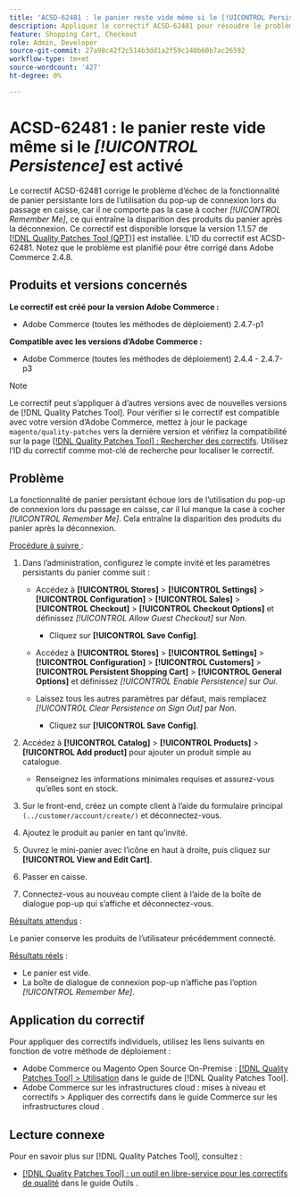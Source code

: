 ```yaml
---
title: 'ACSD-62481 : le panier reste vide même si le [!UICONTROL Persistence] est activé'
description: Appliquez le correctif ACSD-62481 pour résoudre le problème d’Adobe Commerce en raison duquel la fonction de panier persistante échoue lors de l’utilisation du pop-up de connexion lors du passage en caisse.
feature: Shopping Cart, Checkout
role: Admin, Developer
source-git-commit: 27a98c42f2c514b3dd1a2f59c140b60b7ac26592
workflow-type: tm+mt
source-wordcount: '427'
ht-degree: 0%

---
```



# ACSD-62481 : le panier reste vide même si le *[!UICONTROL Persistence]* est activé

Le correctif ACSD-62481 corrige le problème d’échec de la fonctionnalité de panier persistante lors de l’utilisation du pop-up de connexion lors du passage en caisse, car il ne comporte pas la case à cocher *[!UICONTROL Remember Me]*, ce qui entraîne la disparition des produits du panier après la déconnexion. Ce correctif est disponible lorsque la version 1.1.57 de [[!DNL Quality Patches Tool (QPT)]](/help/tools/quality-patches-tool/quality-patches-tool-to-self-serve-quality-patches.md) est installée. L’ID du correctif est ACSD-62481. Notez que le problème est planifié pour être corrigé dans Adobe Commerce 2.4.8.

## Produits et versions concernés

**Le correctif est créé pour la version Adobe Commerce :**

* Adobe Commerce (toutes les méthodes de déploiement) 2.4.7-p1

**Compatible avec les versions d’Adobe Commerce :**

* Adobe Commerce (toutes les méthodes de déploiement) 2.4.4 - 2.4.7-p3

>[!NOTE]
>
>Le correctif peut s’appliquer à d’autres versions avec de nouvelles versions de [!DNL Quality Patches Tool]. Pour vérifier si le correctif est compatible avec votre version d’Adobe Commerce, mettez à jour le package `magento/quality-patches` vers la dernière version et vérifiez la compatibilité sur la page [[!DNL Quality Patches Tool] : Rechercher des correctifs](https://experienceleague.adobe.com/tools/commerce-quality-patches/index.html). Utilisez l’ID du correctif comme mot-clé de recherche pour localiser le correctif.

## Problème

La fonctionnalité de panier persistant échoue lors de l’utilisation du pop-up de connexion lors du passage en caisse, car il lui manque la case à cocher *[!UICONTROL Remember Me]*. Cela entraîne la disparition des produits du panier après la déconnexion.

<u>Procédure à suivre </u> :

1. Dans l’administration, configurez le compte invité et les paramètres persistants du panier comme suit :

   * Accédez à **[!UICONTROL Stores]** > **[!UICONTROL Settings]** > **[!UICONTROL Configuration]** > **[!UICONTROL Sales]** > **[!UICONTROL Checkout]** > **[!UICONTROL Checkout Options]** et définissez *[!UICONTROL Allow Guest Checkout]* sur *Non*.

      * Cliquez sur **[!UICONTROL Save Config]**.

   * Accédez à **[!UICONTROL Stores]** > **[!UICONTROL Settings]** > **[!UICONTROL Configuration]** > **[!UICONTROL Customers]** > **[!UICONTROL Persistent Shopping Cart]** > **[!UICONTROL General Options]** et définissez *[!UICONTROL Enable Persistence]* sur *Oui*.
   * Laissez tous les autres paramètres par défaut, mais remplacez *[!UICONTROL Clear Persistence on Sign Out]* par *Non*.

      * Cliquez sur **[!UICONTROL Save Config]**.

1. Accédez à **[!UICONTROL Catalog]** > **[!UICONTROL Products]** > **[!UICONTROL Add product]** pour ajouter un produit simple au catalogue.

   * Renseignez les informations minimales requises et assurez-vous qu’elles sont en stock.

1. Sur le front-end, créez un compte client à l’aide du formulaire principal `(../customer/account/create/)` et déconnectez-vous.
1. Ajoutez le produit au panier en tant qu’invité.
1. Ouvrez le mini-panier avec l’icône en haut à droite, puis cliquez sur **[!UICONTROL View and Edit Cart]**.
1. Passer en caisse.
1. Connectez-vous au nouveau compte client à l’aide de la boîte de dialogue pop-up qui s’affiche et déconnectez-vous.

<u>Résultats attendus</u> :

Le panier conserve les produits de l’utilisateur précédemment connecté.

<u>Résultats réels</u> :

* Le panier est vide.
* La boîte de dialogue de connexion pop-up n’affiche pas l’option *[!UICONTROL Remember Me]*.

## Application du correctif

Pour appliquer des correctifs individuels, utilisez les liens suivants en fonction de votre méthode de déploiement :

* Adobe Commerce ou Magento Open Source On-Premise : [[!DNL Quality Patches Tool] > Utilisation](/help/tools/quality-patches-tool/usage.md) dans le guide de [!DNL Quality Patches Tool].
* Adobe Commerce sur les infrastructures cloud : mises à niveau et correctifs > Appliquer des correctifs dans le guide Commerce sur les infrastructures cloud .

## Lecture connexe

Pour en savoir plus sur [!DNL Quality Patches Tool], consultez :

* [[!DNL Quality Patches Tool] : un outil en libre-service pour les correctifs de qualité](/help/tools/quality-patches-tool/quality-patches-tool-to-self-serve-quality-patches.md) dans le guide Outils .
